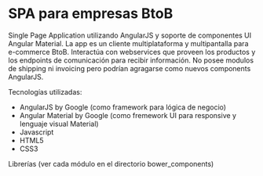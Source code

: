 # SPA para empresas BtoB #

Single Page Application utilizando AngularJS y soporte de componentes UI Angular Material.
La app es un cliente multiplataforma y multipantalla para e-commerce BtoB. Interactúa con webservices que proveen los productos y los endpoints de comunicación  para recibir información.
No posee modulos de shipping ni invoicing pero podrían agragarse como nuevos components AngularJS.

Tecnologías utilizadas:

* AngularJS by Google (como framework para lógica de negocio)
* Angular Material by Google (como fremework UI para responsive y lenguaje visual Material)
* Javascript
* HTML5
* CSS3

Librerías (ver cada módulo en el directorio bower_components) 
